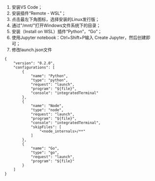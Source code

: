 1. 安装VS Code；
2. 安装插件“Remote - WSL”；
3. 点击最左下角图标，选择安装的Linux发行版；
4. 通过"/mnt/"打开Windows文件系统下的目录；
5. 安装（Install on WSL）插件“Python”，“Go”；
6. 使用Jupyter notebook：Ctrl+Shift+P输入 Create Jupyter，然后创建即可；
7. 修改launch.json文件
```
{
    "version": "0.2.0",
    "configurations": [
        {
            "name": "Python",
            "type": "python",
            "request": "launch",
            "program": "${file}",
            "console": "integratedTerminal"
        },
        {
            "name": "Node",
            "type": "node",
            "request": "launch",
            "program": "${file}",
            "console": "integratedTerminal",
            "skipFiles": [
                "<node_internals>/**"
            ]
        },
        {
            "name": "Go",
            "type": "go",
            "request": "launch",
            "program": "${file}"
        }
    ]
}
```